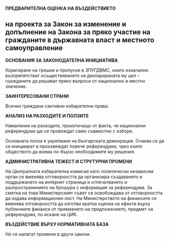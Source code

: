 **ПРЕДВАРИТЕЛНА ОЦЕНКА НА ВЪЗДЕЙСТВИЕТО**

## на проекта за Закон за изменение и допълнение на Закона за пряко участие на гражданите в държавната власт и местното самоуправление

**ОСНОВАНИЯ ЗА ЗАКОНОДАТЕЛНА ИНИЦИАТИВА**

Коригиране на грешки и пропуски в ЗПУГДВМС, които изначално възпрепятстват осъществяването на декларираната му цел – гражданите да решават пряко въпроси от национално и местно значение.

**ЗАИНТЕРЕСОВАНИ СТРАНИ**

Всички граждани сактивни избирателни права.

**АНАЛИЗ НА РАЗХОДИТЕ И ПОЛЗИТЕ**

Намаление на разходите, произтичащо от факта, че национални референдуми ще се провеждат само съвместно с избори.

Основната полза е укрепване на българската демокрация. Очаква се да се инициират и произвеждат повече референдуми, чрез които обществото да взема по-бързо необходимите му решения.

**АДМИНИСТРАТИВНА ТЕЖЕСТ И СТРУТУРНИ ПРОМЕНИ**

На Централната избирателна комисия като политически независим орган се вменява отговорността да организира създаването и поддържането на интернет страница и отпечатването и разпространението на брошура с информация за референдума. За сметка на това Министерският съвет се освобождава от отговорността да издава информационен лист. На Министерството на финансите се вменява отговорността да изготви кратка оценка на ефекта върху публичните финанси от приемането на предложението, предмет на референдума, по искане на ЦИК.

**ВЪЗДЕЙСТВИЕ ВЪРХУ НОРМАТИВНАТА БАЗА**

Не се налагат промени в други закони.
